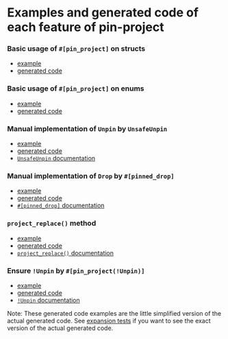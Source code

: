 # Examples and generated code of each feature of pin-project

### Basic usage of `#[pin_project]` on structs

  * [example](struct-default.rs)
  * [generated code](struct-default-expanded.rs)

### Basic usage of `#[pin_project]` on enums

  * [example](enum-default.rs)
  * [generated code](enum-default-expanded.rs)

### Manual implementation of `Unpin` by `UnsafeUnpin`

  * [example](unsafe_unpin.rs)
  * [generated code](unsafe_unpin-expanded.rs)
  * [`UnsafeUnpin` documentation](https://docs.rs/pin-project/1/pin_project/trait.UnsafeUnpin.html)

### Manual implementation of `Drop` by `#[pinned_drop]`

  * [example](pinned_drop.rs)
  * [generated code](pinned_drop-expanded.rs)
  * [`#[pinned_drop]` documentation](https://docs.rs/pin-project/1/pin_project/attr.pinned_drop.html)

### `project_replace()` method

  * [example](project_replace.rs)
  * [generated code](project_replace-expanded.rs)
  * [`project_replace()` documentation](https://docs.rs/pin-project/1/pin_project/attr.pin_project.html#project_replace)

### Ensure `!Unpin` by `#[pin_project(!Unpin)]`

  * [example](not_unpin.rs)
  * [generated code](not_unpin-expanded.rs)
  * [`!Unpin` documentation](https://docs.rs/pin-project/1/pin_project/attr.pin_project.html#unpin)

Note: These generated code examples are the little simplified version of the actual generated code.
See [expansion tests](../tests/expand/README.md) if you want to see the exact version of the actual generated code.
